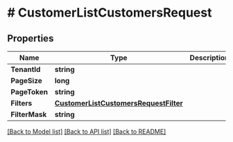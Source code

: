 # # CustomerListCustomersRequest


## Properties 


Name | Type | Description | Notes
------------ | ------------- | ------------- | -------------
**TenantId**| **string** |   | [optional]
**PageSize**| **long** |   | [optional]
**PageToken**| **string** |   | [optional]
**Filters**| [**CustomerListCustomersRequestFilter**](CustomerListCustomersRequestFilter.md) |   | [optional]
**FilterMask**| **string** |   | [optional]


[[Back to Model list]](../../README.md#models) [[Back to API list]](../../README.md#endpoints) [[Back to README]](../../README.md)

